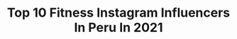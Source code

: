 ---
title: Top 10 Fitness Instagram Influencers In Peru In 2021
description: >-
  Find top fitness Instagram influencers in Peru in 2021. Most popular hashtags: #peru #fitness #love #fitnessmotivation.
platform: Instagram
hits: 64
text_top: Discover the top-rated Instagram accounts on inBeat.
text_bottom: Our search engine aggregates 64 Instagram influencers like this in Peru for you to collaborate.
profiles:
  - username: "sebaslizar"
    fullname: >-
      Sebastian Lizarzaburu
    bio: >-
      Deportista, Atleta, Empresario 🇵🇪 🔥 Co-owner de @inmortal.fitness . 🔹Fitness athlete 🏅 Online Coach ONLY FANS 👇👇
    location: "Peru"
    followers: 762212
    engagement: 217
    commentsToLikes: 0.039134
    id: ck5zrcj62wbzb0i14n5zwo4x6
    verified: true
    hashtags: "#papafit, #family, #lifestyle, #vidasana"
  - username: "ladani.fit"
    fullname: >-
      Niurkis Daniela🔥
    bio: >-
      ÚNICA CUENTA OFICIAL 📍Civil Engineer 🎓 📍Chica Fitness Anzoátegui 2017🥇 🔹1ER LUGAR CHICA FITNESS VZLA 2017🏆 📌Asesorias 💪💸 🇻🇪🔜🇵🇪
    location: "Peru"
    followers: 48366
    engagement: 195
    commentsToLikes: 0.019002
    id: ck0u0heoztp1d0i192nbaq774
    verified: false
    hashtags: "#selfie, #lima, #venezuela, #fit"
  - username: "kattakastano"
    fullname: >-
      ⭐️.      KATTA KASTAÑO     .⭐️
    bio: >-
      🌸Cantante 🌸Modelo 🌸Influencer 🌸Fitness 🇨🇴 Escucha mi nuevo sencillo ⤵️ Vén Vámonos🌻🏘👃🎌
    location: "Peru"
    followers: 108477
    engagement: 110
    commentsToLikes: 0.060264
    id: ck6tl1w255th00j715mj4utln
    verified: false
    hashtags: "#beauty, #instagramer, #tbt, #tengoqueintentar"
  - username: "pedroibanez_"
    fullname: >-
      PEDRO IBAÑEZ
    bio: >-
      Bailarín •Actor • Fitness 🕺🏾🎭🏃🏽‍♂️🏳️‍🌈 ⬇️
    location: "Peru"
    followers: 36034
    engagement: 78
    commentsToLikes: 0.016854
    id: ck6u1dxxxl5x60j715j884xb2
    verified: false
    hashtags: "#maledancer, #peru, #dancer, #reels"
  - username: "lavikingaoficial"
    fullname: >-
      La Vikinga
    bio: >-
      𝐋𝐢𝐜 𝐄𝐧 𝐀𝐥𝐭𝐨 𝐑𝐞𝐧𝐝𝐢𝐦iento Coach Fitness 🏋🏻‍♀️ @vikinga_coachfitness Founder: #desafiovikinga
    location: "Peru"
    followers: 109220
    engagement: 137
    commentsToLikes: 0.228417
    id: ck6uc7ymie0p50j71wjq30v37
    verified: false
    hashtags: "#teamvikinga, #vikinga, #potoenlanuca, #unavikinganoabandona"
  - username: "matias_laprovitera"
    fullname: >-
      MATI
    bio: >-
      Aloha ke Akua 🤟🏽 Fitness Trainer💪🏽 Athletic Prep.🏈 Strength Coach🏋🏽 Wellness Coach 🧘🏽‍♂️🧘🏼 Yt: Matias Laprovitera 👇🏽NUEVO VIDEO👇🏽
    location: "Peru"
    followers: 18442
    engagement: 810
    commentsToLikes: 0.022787
    id: ck5zjahvvh8tz0i1469vul445
    verified: false
    hashtags: "#crossfit, #menstyle, #wellness, #fitspo"
  - username: "patriciaalquintaoficial"
    fullname: >-
      patricia alquinta
    bio: >-
      Actriz 🇺🇸🇵🇪 Tv host @chapatucombitv emperatriz Fitness coach 🏋🏻‍♀️ Novelas: 📽🎥🎬
    location: "Peru"
    followers: 37784
    engagement: 101
    commentsToLikes: 0.071862
    id: ck5zq38yotur90i14ce7gtd89
    verified: false
    hashtags: "#arms, #passion, #workout, #moments"
  - username: "gaby_fit_beats"
    fullname: >-
      GabyFitBeats coach
    bio: >-
      🇪🇸 / 🇬🇹 Fitness/wellness coach 💃Salsation basic instructor 🕺Treadmilldance instructor ❤️ Calisthenics 🏠 Interior designer 👨‍👩‍👦‍👦 Mom/wife
    location: "Peru"
    followers: 10827
    engagement: 448
    commentsToLikes: 0.061818
    id: ck0w0rfuefo2v0i19k6r2gxif
    verified: false
    hashtags: "#dancelover, #challenge, #lovewhatyoudo, #baile"
  - username: "liz.andrade26"
    fullname: >-
      Liz Andrade✨🐒
    bio: >-
      BIENVENIDOS 🦋💫 PUBLICIDAD👉🏻liz.andrade.silvano26@gmail.com 👙@topcropptejidos 💪@jsportpro PERUANA🇵🇪 TINGO MARIA🌳
    location: "Peru"
    followers: 324175
    engagement: 764
    commentsToLikes: 0.041907
    id: ckapbr3pq10t80i788cpx1q68
    verified: false
    hashtags: "#likesforlike, #girls, #pictureoftheday, #bellezanatural"
  - username: "brisabraunl"
    fullname: >-
      Brisa Braun
    bio: >-
      <create your own happiness> 🌿 Healthy lifestyle 📍 Trujillo, Perú 💚 Feminista 💜 DM/Email for Collabs
    location: "Peru"
    followers: 6979
    engagement: 1486
    commentsToLikes: 0.046136
    id: ck6ti4oe401570j71jif3dfqp
    verified: false
    hashtags: "#fitnessmotivation, #feelingblessed, #love, #nature"
---
